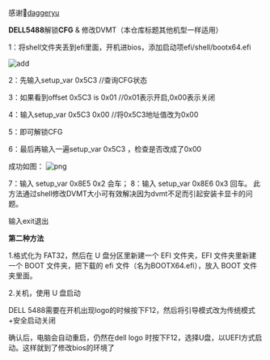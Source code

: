 感谢🙏[daggeryu](https://github.com/daggeryu)

**DELL5488**解锁**CFG** & 修改DVMT（本仓库标题其他机型一样适用）

1：将shell文件夹丢到efi里面，开机进bios，添加启动项efi/shell/bootx64.efi

![add](https://github.com/daggeryu/DELL-inspiron-5488/blob/master/images/addshell.png)

2：先输入setup_var 0x5C3 //查询CFG状态

3：如果看到offset 0x5C3 is 0x01 //0x01表示开启,0x00表示关闭

4：输入setup_var 0x5C3 0x00 //将0x5C3地址值改为0x00

5：即可解锁CFG 

6：最后再输入一遍setup_var 0x5C3 ，检查是否改成了0x00 

成功如图： 
![png](https://github.com/daggeryu/DELL-inspiron-5488/blob/master/images/sussess.png)

7：输入 setup_var 0x8E5 0x2 会车；
8：输入 setup_var 0x8E6 0x3 回车。
此方法通过shell修改DVMT大小可有效解决因为dvmt不足而引起安装卡显卡的问题。

输入exit退出


**第二种方法**

1.格式化为 FAT32，然后在 U 盘分区里新建一个 EFI 文件夹，EFI 文件夹里新建一个 BOOT 文件夹，把下载的 efi 文件（名为BOOTX64.efi），放入 BOOT 文件夹里面。

2.关机，使用 U 盘启动

DELL 5488需要在开机出现logo的时候按下F12，然后将引导模式改为传统模式+安全启动关闭

确认后，电脑会自动重启，仍然在dell logo 时按下F12，选择U盘，以UEFI方式启动。这样就到了修改bios的环境了
